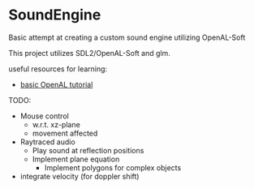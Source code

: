 # SoundEngine
 Basic attempt at creating a custom sound engine utilizing OpenAL-Soft
 
 This project utilizes SDL2/OpenAL-Soft and glm.

useful resources for learning:
- [basic OpenAL tutorial](youtube.com/watch?v=tmVRpNFP9ys)

TODO:
- Mouse control
	- w.r.t. xz-plane
	- movement affected
- Raytraced audio
	- Play sound at reflection positions
	- Implement plane equation
		- Implement polygons for complex objects
- integrate velocity (for doppler shift)